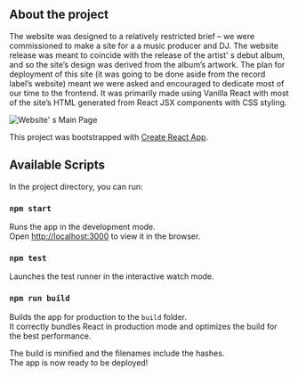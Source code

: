 ## About the project 

The website was designed to a relatively restricted brief – we were commissioned to make a site for a a music producer and DJ. The website release was meant to coincide with the release of the artist' s debut album, and so the site’s design was derived from the album’s artwork. The plan for deployment of this site (it was going to be done aside from the record label’s website) meant we were asked and encouraged to dedicate most of our time to the frontend. It was primarily
made using Vanilla React with most of the site’s HTML generated from React JSX components with CSS styling.

![Website' s Main Page](https://github.com/andreeaparsley97/Web-Technologies-Project-/tree/andreeaparsley97-patch-1/src/Main_Page.png)

This project was bootstrapped with [Create React App](https://github.com/facebook/create-react-app).

## Available Scripts

In the project directory, you can run:

### `npm start`

Runs the app in the development mode.<br />
Open [http://localhost:3000](http://localhost:3000) to view it in the browser.

### `npm test`

Launches the test runner in the interactive watch mode.<br />

### `npm run build`

Builds the app for production to the `build` folder.<br />
It correctly bundles React in production mode and optimizes the build for the best performance.

The build is minified and the filenames include the hashes.<br />
The app is now ready to be deployed!

